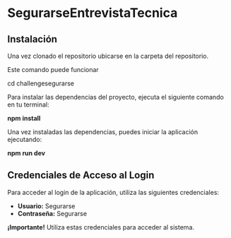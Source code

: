 # SegurarseEntrevistaTecnica

## Instalación

Una vez clonado el repositorio ubicarse en la carpeta del repositorio.

Este comando puede funcionar 

cd challengesegurarse


Para instalar las dependencias del proyecto, ejecuta el siguiente comando en tu terminal:

**npm install**


Una vez instaladas las dependencias, puedes iniciar la aplicación ejecutando:

**npm run dev**

## Credenciales de Acceso al Login

Para acceder al login de la aplicación, utiliza las siguientes credenciales:

- **Usuario:** Segurarse
- **Contraseña:** Segurarse

**¡Importante!** Utiliza estas credenciales para acceder al sistema.
